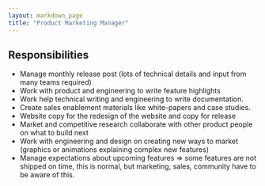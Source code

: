 ```yaml
---
layout: markdown_page
title: "Product Marketing Manager"
---
```


## Responsibilities

* Manage monthly release post (lots of technical details and input from many teams required)
* Work with product and engineering to write feature highlights
* Work help technical writing and engineering to write documentation.
* Create sales enablement materials like white-papers and case studies.
* Website copy for the redesign of the website and copy for release
* Market and competitive research collaborate with other product people on what to build next
* Work with engineering and design on creating new ways to market (graphics or animations explaining complex new features)
* Manage expectations about upcoming features => some features are not shipped on time, this is normal, but marketing, sales, community have to be aware of this.
